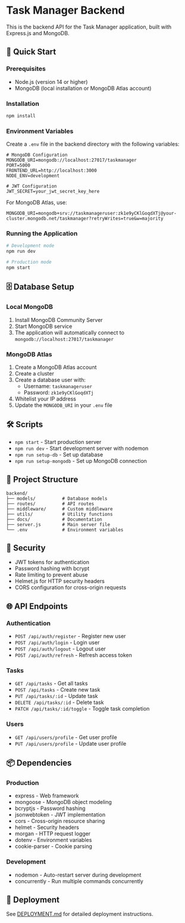 # Task Manager Backend

This is the backend API for the Task Manager application, built with Express.js and MongoDB.

## 🚀 Quick Start

### Prerequisites
- Node.js (version 14 or higher)
- MongoDB (local installation or MongoDB Atlas account)

### Installation
```bash
npm install
```

### Environment Variables
Create a `.env` file in the backend directory with the following variables:

```env
# MongoDB Configuration
MONGODB_URI=mongodb://localhost:27017/taskmanager
PORT=5000
FRONTEND_URL=http://localhost:3000
NODE_ENV=development

# JWT Configuration
JWT_SECRET=your_jwt_secret_key_here
```

For MongoDB Atlas, use:
```env
MONGODB_URI=mongodb+srv://taskmanageruser:zk1e9yCKlGoqdXTj@your-cluster.mongodb.net/taskmanager?retryWrites=true&w=majority
```

### Running the Application
```bash
# Development mode
npm run dev

# Production mode
npm start
```

## 🗄️ Database Setup

### Local MongoDB
1. Install MongoDB Community Server
2. Start MongoDB service
3. The application will automatically connect to `mongodb://localhost:27017/taskmanager`

### MongoDB Atlas
1. Create a MongoDB Atlas account
2. Create a cluster
3. Create a database user with:
   - Username: `taskmanageruser`
   - Password: `zk1e9yCKlGoqdXTj`
4. Whitelist your IP address
5. Update the `MONGODB_URI` in your `.env` file

## 🛠️ Scripts

- `npm start` - Start production server
- `npm run dev` - Start development server with nodemon
- `npm run setup-db` - Set up database
- `npm run setup-mongodb` - Set up MongoDB connection

## 📁 Project Structure

```
backend/
├── models/          # Database models
├── routes/          # API routes
├── middleware/      # Custom middleware
├── utils/           # Utility functions
├── docs/            # Documentation
├── server.js        # Main server file
└── .env             # Environment variables
```

## 🔐 Security

- JWT tokens for authentication
- Password hashing with bcrypt
- Rate limiting to prevent abuse
- Helmet.js for HTTP security headers
- CORS configuration for cross-origin requests

## 🌐 API Endpoints

### Authentication
- `POST /api/auth/register` - Register new user
- `POST /api/auth/login` - Login user
- `POST /api/auth/logout` - Logout user
- `POST /api/auth/refresh` - Refresh access token

### Tasks
- `GET /api/tasks` - Get all tasks
- `POST /api/tasks` - Create new task
- `PUT /api/tasks/:id` - Update task
- `DELETE /api/tasks/:id` - Delete task
- `PATCH /api/tasks/:id/toggle` - Toggle task completion

### Users
- `GET /api/users/profile` - Get user profile
- `PUT /api/users/profile` - Update user profile

## 📦 Dependencies

### Production
- express - Web framework
- mongoose - MongoDB object modeling
- bcryptjs - Password hashing
- jsonwebtoken - JWT implementation
- cors - Cross-origin resource sharing
- helmet - Security headers
- morgan - HTTP request logger
- dotenv - Environment variables
- cookie-parser - Cookie parsing

### Development
- nodemon - Auto-restart server during development
- concurrently - Run multiple commands concurrently

## 🚀 Deployment

See [DEPLOYMENT.md](../DEPLOYMENT.md) for detailed deployment instructions.